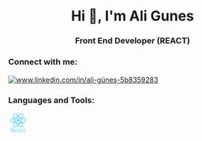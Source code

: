 <h1 align="center">Hi 👋, I'm Ali Gunes</h1>
<h3 align="center">Front End Developer (REACT)</h3>

<h3 align="left">Connect with me:</h3>
<p align="left">
<a href="https://linkedin.com/in/www.linkedin.com/in/ali-güneş-5b8359283" target="blank"><img align="center" src="https://raw.githubusercontent.com/rahuldkjain/github-profile-readme-generator/master/src/images/icons/Social/linked-in-alt.svg" alt="www.linkedin.com/in/ali-güneş-5b8359283" height="30" width="40" /></a>
</p>

<h3 align="left">Languages and Tools:</h3>
<p align="left"> <a href="https://reactjs.org/" target="_blank" rel="noreferrer"> <img src="https://raw.githubusercontent.com/devicons/devicon/master/icons/react/react-original-wordmark.svg" alt="react" width="40" height="40"/> </a> </p>


